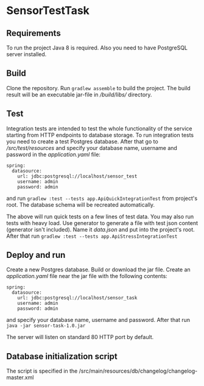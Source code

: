 # SensorTestTask

## Requirements
To run the project Java 8 is required. Also you need to have PostgreSQL server installed.

## Build
Clone the repository. Run `gradlew assemble` to build the project. The build result will be an executable jar-file in <i>/build/libs/</i> directory.

## Test
Integration tests are intended to test the whole functionality of the service starting from HTTP endpoints to database storage.
To run integration tests you need to create a test Postgres database.
After that go to <i>/src/test/resources</i> and specify your database name, username and password in the <i>application.yaml</i> file:
```
spring:
  datasource:
    url: jdbc:postgresql://localhost/sensor_test
    username: admin
    password: admin
```    
and run `gradlew :test --tests app.ApiQuickIntegrationTest` from project's root. The database schema will be recreated automatically.

The above will run quick tests on a few lines of test data. You may also run tests with heavy load. 
Use generator to generate a file with test json content (generator isn't included).
Name it <i>data.json</i> and put into the project's root. After that run `gradlew :test --tests app.ApiStressIntegrationTest`

## Deploy and run
Create a new Postgres database. Build or download the jar file. Create an <i>application.yaml</i> file near the jar file with the following contents:
```
spring:
  datasource:
    url: jdbc:postgresql://localhost/sensor_task
    username: admin
    password: admin
```    
and specify your database name, username and password.
After that run `java -jar sensor-task-1.0.jar`

The server will listen on standard 80 HTTP port by default.

## Database initialization script
The script is specified in the /src/main/resources/db/changelog/changelog-master.xml
